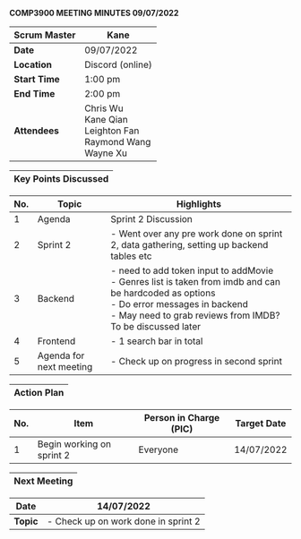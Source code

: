 **COMP3900 MEETING MINUTES 09/07/2022**

| **Scrum Master** | Kane |
|---|---|
| **Date** | 09/07/2022 |
| **Location** | Discord (online) |  
| **Start Time**| 1:00 pm |
| **End Time** | 2:00 pm|
| **Attendees** | Chris Wu <br/> Kane Qian <br/> Leighton Fan <br/> Raymond Wang <br/> Wayne Xu |

| **Key Points Discussed** |
| --- |

| **No.** | **Topic** | **Highlights** |
| --- | --- | --- |
| 1 | Agenda| Sprint 2 Discussion |
| 2 | Sprint 2 |- Went over any pre work done on sprint 2, data gathering, setting up backend tables etc  |
| 3 | Backend |- need to add token input to addMovie <br/> - Genres list is taken from imdb and can be hardcoded as options <br/> - Do error messages in backend <br/> - May need to grab reviews from IMDB? To be discussed later|
| 4 | Frontend | - 1 search bar in total |
| 5 | Agenda for next meeting |- Check up on progress in second sprint <br/>|

| **Action Plan** |
| --- |

| **No.** | **Item** | **Person in Charge (PIC)** | **Target Date** |
| --- | --- | --- | --- |
| 1 | Begin working on sprint 2 | Everyone | 14/07/2022 |

| **Next Meeting** |
|---|
 
| **Date** | 14/07/2022  |
|---|---|
| **Topic** | - Check up on work done in sprint 2 |
 
